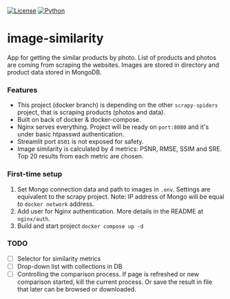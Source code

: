 [![License](https://img.shields.io/badge/license-MIT-blue.svg)]()
[![Python](https://img.shields.io/badge/python->=3.8-blue.svg)](https://www.python.org/downloads/)
# image-similarity
App for getting the similar products by photo. List of products and photos are coming from scraping the websites. 
Images are stored in directory and product data stored in MongoDB.
### Features
* This project (docker branch) is depending on the other `scrapy-spiders` project, that is scraping products (photos and data).
* Built on back of docker & docker-compose.
* Nginx serves everything. Project will be ready on `port:8080` and it's under basic htpasswd authentication.
* Streamlit port `8501` is not exposed for safety.
* Image similarity is calculated by 4 metrics: PSNR, RMSE, SSIM and SRE. Top 20 results from each metric are chosen.
### First-time setup
1. Set Mongo connection data and path to images in `.env`. Settings are equivalent to the scrapy project. 
Note: IP address of Mongo will be equal to `docker network` address.
2. Add user for Nginx authentication. More details in the README at `nginx/auth`.
3. Build and start project `docker compose up -d`
### TODO
- [ ] Selector for similarity metrics
- [ ] Drop-down list with collections in DB
- [ ] Controlling the comparison process. If page is refreshed or new comparison started, kill the current process. 
Or save the result in file that later can be browsed or downloaded.